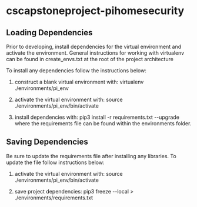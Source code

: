 # cscapstoneproject-pihomesecurity

## Loading Dependencies
Prior to developing, install dependencies for the virtual environment and activate the environment. General instructions for working with virtualenv can be found in create_envs.txt at the root of the project architecture

To install any dependencies follow the instructions below:

1) construct a blank virtual environment with:
 virtualenv ./environments/pi_env

2) activate the virtual environment with:
 source ./environments/pi_env/bin/activate

3) install dependencies with:
 pip3 install -r requirements.txt --upgrade
 where the requirements file can be found within the environments folder.

## Saving Dependencies
Be sure to update the requirements file after installing any libraries. To update the file follow instructions below:

1) activate the virtual environment with:
 source ./environments/pi_env/bin/activate

2) save project dependencies:
 pip3 freeze --local > ./environments/requirements.txt